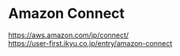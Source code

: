 # Amazon Connect
https://aws.amazon.com/jp/connect/  
https://user-first.ikyu.co.jp/entry/amazon-connect

